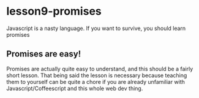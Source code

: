 # lesson9-promises
Javascript is a nasty language. If you want to survive, you should learn promises

## Promises are easy!
Promises are actually quite easy to understand, and this should be a fairly short lesson. That being said the lesson is necessary because teaching them to yourself can be quite a chore if you are already unfamiliar with Javascript/Coffeescript and this whole web dev thing.
